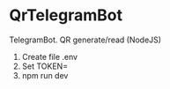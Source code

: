 # QrTelegramBot
TelegramBot. QR generate/read (NodeJS)

1. Create file .env
2. Set TOKEN=<token>
3. npm run dev
